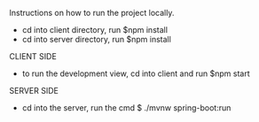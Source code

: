 Instructions on how to run the project locally.

- cd into client directory, run $npm install
- cd into server directory, run $npm install

CLIENT SIDE
- to run the development view, cd into client and run $npm start

SERVER SIDE
- cd into the server, run the cmd $ ./mvnw spring-boot:run

